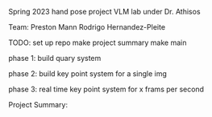 Spring 2023 hand pose project 
VLM lab under Dr. Athisos 

Team:
Preston Mann
Rodrigo Hernandez-Pleite 

TODO:
set up repo 
make project summary
make main

phase 1:
build quary system

phase 2:
build key point system for a single img

phase 3:
real time key point system for x frams per second 


Project Summary:
